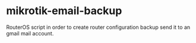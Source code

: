 # mikrotik-email-backup
RouterOS script in order to create router configuration backup send it to an gmail mail account.
